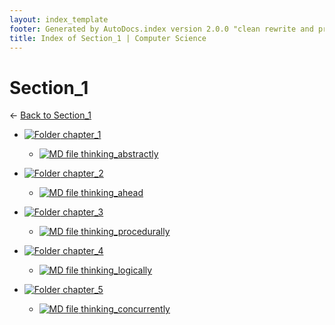```yaml
---
layout: index_template
footer: Generated by AutoDocs.index version 2.0.0 "clean rewrite and preprocessing" ⓒ Starwort, 2020
title: Index of Section_1 | Computer Science
---
```


# Section_1

← [Back to Section_1](..)

- [![Folder](https://starwort.github.io/computer-science/icon-folder.png) chapter_1](_preprocess/Paper_2/section_1/chapter_1)
  - [![MD file](https://img.icons8.com/windows/512/4a90e2/regular-document.png) thinking_abstractly](_preprocess/Paper_2/section_1/chapter_1/thinking_abstractly.md)

- [![Folder](https://starwort.github.io/computer-science/icon-folder.png) chapter_2](_preprocess/Paper_2/section_1/chapter_2)
  - [![MD file](https://img.icons8.com/windows/512/4a90e2/regular-document.png) thinking_ahead](_preprocess/Paper_2/section_1/chapter_2/thinking_ahead.md)

- [![Folder](https://starwort.github.io/computer-science/icon-folder.png) chapter_3](_preprocess/Paper_2/section_1/chapter_3)
  - [![MD file](https://img.icons8.com/windows/512/4a90e2/regular-document.png) thinking_procedurally](_preprocess/Paper_2/section_1/chapter_3/thinking_procedurally.md)

- [![Folder](https://starwort.github.io/computer-science/icon-folder.png) chapter_4](_preprocess/Paper_2/section_1/chapter_4)
  - [![MD file](https://img.icons8.com/windows/512/4a90e2/regular-document.png) thinking_logically](_preprocess/Paper_2/section_1/chapter_4/thinking_logically.md)

- [![Folder](https://starwort.github.io/computer-science/icon-folder.png) chapter_5](_preprocess/Paper_2/section_1/chapter_5)
  - [![MD file](https://img.icons8.com/windows/512/4a90e2/regular-document.png) thinking_concurrently](_preprocess/Paper_2/section_1/chapter_5/thinking_concurrently.md)

